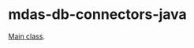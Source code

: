 # mdas-db-connectors-java

[Main class](https://github.com/sdomingobasora/mdas-db-connectors-java/blob/master/src/main/java/org/example/Main.java).
